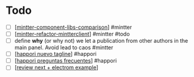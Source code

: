 # Todo

- [ ] [[mintter-component-libs-comparison]] #mintter
- [ ] [[mintter-refactor-mintterclient]] #mintter #todo
- [ ] define **why** (or why not) we let a publication from other authors in the main panel. Avoid lead to caos #mintter
- [ ] [[happori nuevo tagline]] #happori
- [ ] [[happori preguntas frecuentes]] #happori
- [ ] [[review next + electrom example]]

[//begin]: # "Autogenerated link references for markdown compatibility"
[mintter-component-libs-comparison]: journal/mintter-component-libs-comparison "Mintter Component Libs Comparison"
[mintter-refactor-mintterclient]: mintter-refactor-mintterclient "Refactor @mintter/client"
[happori nuevo tagline]: happori-nuevo-tagline "Happori Nuevo Tagline"
[happori preguntas frecuentes]: happori-preguntas-frecuentes "Happori Preguntas Frecuentes"
[review next + electrom example]: review-next--electrom-example "Review Next + Electrom Example"
[//end]: # "Autogenerated link references"
